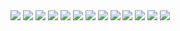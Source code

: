 <img src=collar1.avif>
<img src=collar10.avif>
<img src=collar2.avif>
<img src=collar3.avif>
<img src=collar4.avif>
<img src=collar5.avif>
<img src=collar6.avif>
<img src=collar7.avif>
<img src=collar8.avif>
<img src=collar9.avif>
<img src=collar_back_button.avif>
<img src=shoe1.avif>
<img src=shoe2.avif>
